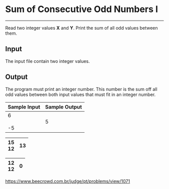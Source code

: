 # Sum of Consecutive Odd Numbers I

---

Read two integer values **X** and **Y**. Print the sum of all odd values between them.

## Input

The input file contain two integer values.

## Output

The program must print an integer number. This number is the sum off all odd values between both input values that must fit in an integer number.

| Sample Input | Sample Output |
| ------------ | ------------- |
| 6<br><br>-5  | 5             |

| 15  <br>12 | 13  |
| ---------- | --- |

| 12  <br>12 | 0   |
| ---------- | --- |

https://www.beecrowd.com.br/judge/pt/problems/view/1071
